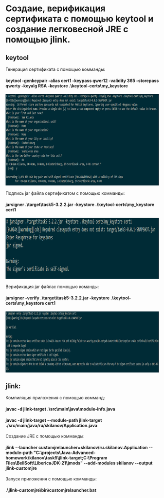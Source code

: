 # Создаие, верификация сертификата с помощью keytool и создание легковесной JRE с помощью jlink.
## keytool
Генерация сертификата с помощью комманды:
#### keytool -genkeypair -alias cert1 -keypass qwer12 -validity 365 -storepass qwerty -keyalg RSA -keystore .\keytool-certs\my_keystore

<img alt="img.png" height="300" src="img.png" width="600"/>

Подпись jar файла сертификатом с помощью комманды:
#### jarsigner .\target\task5-3.2.2.jar -keystore .\keytool-certs\my_keystore cert1

<img alt="img_1.png" height="200" src="img_1.png" width="600"/>

Верификация jar файлас помощью команды:
#### jarsigner -verify .\target\task5-3.2.2.jar -keystore .\keytool-certs\my_keystore cert1

<img alt="img_2.png" height="200" src="img_2.png" width="600"/>

## jlink:
Компиляция приложения с помощью комманд:
#### javac -d jlink-target .\src\main\java\module-info.java
#### javac -d jlink-target --module-path jlink-target ./src/main/java/ru/skilanov/Application.java
Создание JRE с помощью комманды:
#### jlink --launcher customjrelauncher=skilanov/ru.skilanov.Application --module-path "C:\projects\Java-Advanced-homework\kilanov\task5\jlink-target;C:\Program Files\BellSoft\LibericaJDK-21\jmods" --add-modules skilanov --output jlink-customjre
Запуск приложения с помощью комманды:
#### .\jlink-customjre\bin\customjrelauncher.bat